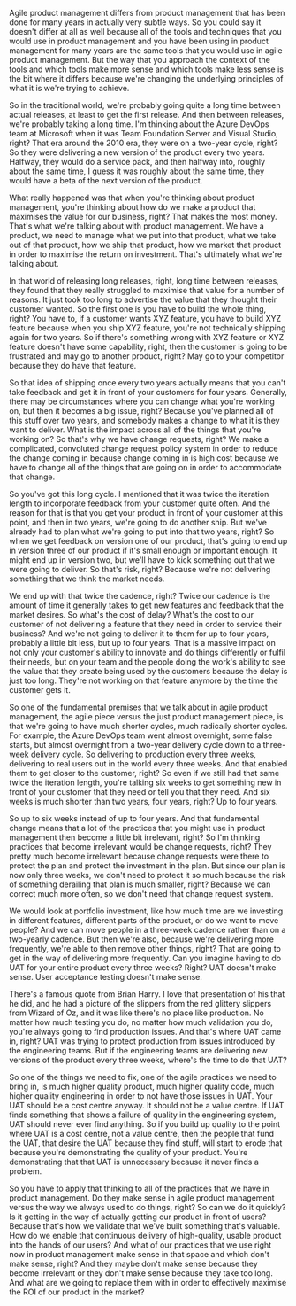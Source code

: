 Agile product management differs from product management that has been done for many years in actually very subtle ways. So you could say it doesn't differ at all as well because all of the tools and techniques that you would use in product management and you have been using in product management for many years are the same tools that you would use in agile product management. But the way that you approach the context of the tools and which tools make more sense and which tools make less sense is the bit where it differs because we're changing the underlying principles of what it is we're trying to achieve.

So in the traditional world, we're probably going quite a long time between actual releases, at least to get the first release. And then between releases, we're probably taking a long time. I'm thinking about the Azure DevOps team at Microsoft when it was Team Foundation Server and Visual Studio, right? That era around the 2010 era, they were on a two-year cycle, right? So they were delivering a new version of the product every two years. Halfway, they would do a service pack, and then halfway into, roughly about the same time, I guess it was roughly about the same time, they would have a beta of the next version of the product.

What really happened was that when you're thinking about product management, you're thinking about how do we make a product that maximises the value for our business, right? That makes the most money. That's what we're talking about with product management. We have a product, we need to manage what we put into that product, what we take out of that product, how we ship that product, how we market that product in order to maximise the return on investment. That's ultimately what we're talking about.

In that world of releasing long releases, right, long time between releases, they found that they really struggled to maximise that value for a number of reasons. It just took too long to advertise the value that they thought their customer wanted. So the first one is you have to build the whole thing, right? You have to, if a customer wants XYZ feature, you have to build XYZ feature because when you ship XYZ feature, you're not technically shipping again for two years. So if there's something wrong with XYZ feature or XYZ feature doesn't have some capability, right, then the customer is going to be frustrated and may go to another product, right? May go to your competitor because they do have that feature.

So that idea of shipping once every two years actually means that you can't take feedback and get it in front of your customers for four years. Generally, there may be circumstances where you can change what you're working on, but then it becomes a big issue, right? Because you've planned all of this stuff over two years, and somebody makes a change to what it is they want to deliver. What is the impact across all of the things that you're working on? So that's why we have change requests, right? We make a complicated, convoluted change request policy system in order to reduce the change coming in because change coming in is high cost because we have to change all of the things that are going on in order to accommodate that change.

So you've got this long cycle. I mentioned that it was twice the iteration length to incorporate feedback from your customer quite often. And the reason for that is that you get your product in front of your customer at this point, and then in two years, we're going to do another ship. But we've already had to plan what we're going to put into that two years, right? So when we get feedback on version one of our product, that's going to end up in version three of our product if it's small enough or important enough. It might end up in version two, but we'll have to kick something out that we were going to deliver. So that's risk, right? Because we're not delivering something that we think the market needs.

We end up with that twice the cadence, right? Twice our cadence is the amount of time it generally takes to get new features and feedback that the market desires. So what's the cost of delay? What's the cost to our customer of not delivering a feature that they need in order to service their business? And we're not going to deliver it to them for up to four years, probably a little bit less, but up to four years. That is a massive impact on not only your customer's ability to innovate and do things differently or fulfil their needs, but on your team and the people doing the work's ability to see the value that they create being used by the customers because the delay is just too long. They're not working on that feature anymore by the time the customer gets it.

So one of the fundamental premises that we talk about in agile product management, the agile piece versus the just product management piece, is that we're going to have much shorter cycles, much radically shorter cycles. For example, the Azure DevOps team went almost overnight, some false starts, but almost overnight from a two-year delivery cycle down to a three-week delivery cycle. So delivering to production every three weeks, delivering to real users out in the world every three weeks. And that enabled them to get closer to the customer, right? So even if we still had that same twice the iteration length, you're talking six weeks to get something new in front of your customer that they need or tell you that they need. And six weeks is much shorter than two years, four years, right? Up to four years.

So up to six weeks instead of up to four years. And that fundamental change means that a lot of the practices that you might use in product management then become a little bit irrelevant, right? So I'm thinking practices that become irrelevant would be change requests, right? They pretty much become irrelevant because change requests were there to protect the plan and protect the investment in the plan. But since our plan is now only three weeks, we don't need to protect it so much because the risk of something derailing that plan is much smaller, right? Because we can correct much more often, so we don't need that change request system.

We would look at portfolio investment, like how much time are we investing in different features, different parts of the product, or do we want to move people? And we can move people in a three-week cadence rather than on a two-yearly cadence. But then we're also, because we're delivering more frequently, we're able to then remove other things, right? That are going to get in the way of delivering more frequently. Can you imagine having to do UAT for your entire product every three weeks? Right? UAT doesn't make sense. User acceptance testing doesn't make sense.

There's a famous quote from Brian Harry. I love that presentation of his that he did, and he had a picture of the slippers from the red glittery slippers from Wizard of Oz, and it was like there's no place like production. No matter how much testing you do, no matter how much validation you do, you're always going to find production issues. And that's where UAT came in, right? UAT was trying to protect production from issues introduced by the engineering teams. But if the engineering teams are delivering new versions of the product every three weeks, where's the time to do that UAT?

So one of the things we need to fix, one of the agile practices we need to bring in, is much higher quality product, much higher quality code, much higher quality engineering in order to not have those issues in UAT. Your UAT should be a cost centre anyway. It should not be a value centre. If UAT finds something that shows a failure of quality in the engineering system, UAT should never ever find anything. So if you build up quality to the point where UAT is a cost centre, not a value centre, then the people that fund the UAT, that desire the UAT because they find stuff, will start to erode that because you're demonstrating the quality of your product. You're demonstrating that that UAT is unnecessary because it never finds a problem.

So you have to apply that thinking to all of the practices that we have in product management. Do they make sense in agile product management versus the way we always used to do things, right? So can we do it quickly? Is it getting in the way of actually getting our product in front of users? Because that's how we validate that we've built something that's valuable. How do we enable that continuous delivery of high-quality, usable product into the hands of our users? And what of our practices that we use right now in product management make sense in that space and which don't make sense, right? And they maybe don't make sense because they become irrelevant or they don't make sense because they take too long. And what are we going to replace them with in order to effectively maximise the ROI of our product in the market?